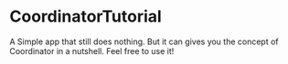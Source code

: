 # CoordinatorTutorial

A Simple app that still does nothing. But it can gives you the concept of Coordinator in a nutshell. Feel free to use it!
